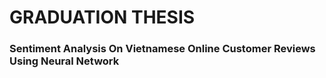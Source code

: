 # GRADUATION THESIS
### Sentiment Analysis On Vietnamese Online Customer Reviews Using Neural Network
